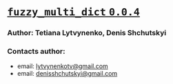 # <u> [`fuzzy_multi_dict` `0.0.4`](https://github.com/SemioTricks/fuzzy-multi-dict) </u>
### Author: Tetiana Lytvynenko, Denis Shchutskyi
### Contacts author:
+ email: lytvynenkotv@gmail.com
+ email: denisshchutskyi@gmail.com